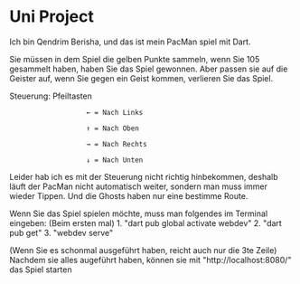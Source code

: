 # Uni Project

Ich bin Qendrim Berisha, und das ist mein PacMan spiel mit Dart.

Sie müssen in dem Spiel die gelben Punkte sammeln, wenn Sie 105 gesammelt haben, haben Sie das Spiel gewonnen. Aber passen sie auf die Geister auf, wenn Sie gegen ein Geist kommen, verlieren Sie das Spiel.

Steuerung: Pfeiltasten 
                       
                       ← = Nach Links 
                       
                       ↑ = Nach Oben
                       
                       → = Nach Rechts
                       
                       ↓ = Nach Unten 

Leider hab ich es mit der Steuerung nicht richtig hinbekommen, deshalb läuft der PacMan nicht automatisch weiter, sondern man muss immer wieder Tippen. Und die Ghosts haben nur eine bestimme Route.

Wenn Sie das Spiel spielen möchte, muss man folgendes im Terminal eingeben:
(Beim ersten mal) 1. "dart pub global activate webdev"
                  2. "dart pub get"
                  3. "webdev serve"


(Wenn Sie es schonmal ausgeführt haben, reicht auch nur die 3te Zeile)
Nachdem sie alles augeführt haben, können sie mit "http://localhost:8080/" das Spiel starten
